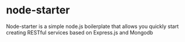 node-starter
============

Node-starter is a simple node.js boilerplate that allows you quickly start creating RESTful services based on Express.js and Mongodb
